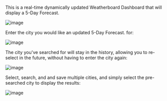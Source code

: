 This is a real-time dynamically updated Weatherboard Dashboard that will display a 5-Day Forecast. 

![image](https://github.com/mohanad-saqr/Weather-Dashboard/assets/148038406/74b38063-f01b-4c04-ad85-5b999d7abf42)


Enter the city you would like an updated 5-Day Forecast. for:

![image](https://github.com/mohanad-saqr/Weather-Dashboard/assets/148038406/c2e33082-ea30-4936-997e-13c84a6c3601)

The city you've searched for will stay in the history, allowing you to re-select in the future, without having to enter the city again:

![image](https://github.com/mohanad-saqr/Weather-Dashboard/assets/148038406/525345fe-0f69-4008-9dcb-cf825ce6dd15)

Select, search, and and save multiple cities, and simply select the pre-searched city to display the results:

![image](https://github.com/mohanad-saqr/Weather-Dashboard/assets/148038406/8035786a-883c-4824-ae9b-746bd958ae43)
